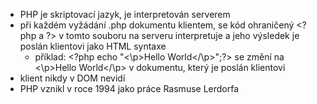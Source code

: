 - PHP je skriptovací jazyk, je interpretován serverem
- při každém vyžádání .php dokumentu klientem, se kód ohraničený \<?php a ?> v tomto souboru na serveru interpretuje a jeho výsledek je poslán klientovi jako HTML syntaxe
	- příklad: <\?php echo "<\p>Hello World</\p>";?> se změní na <\p>Hello World</\p> v dokumentu, který je poslán klientovi
- klient nikdy v DOM nevidí <?php ?>
- PHP vznikl v roce 1994 jako práce Rasmuse Lerdorfa